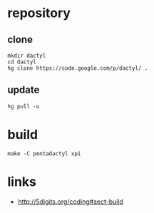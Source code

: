 # repository

## clone 

    mkdir dactyl
    cd dactyl
    hg clone https://code.google.com/p/dactyl/ .

## update

    hg pull -u

# build

    make -C pentadactyl xpi 

# links

* http://5digits.org/coding#sect-build
